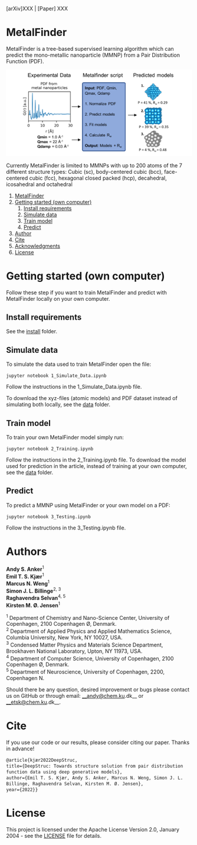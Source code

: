 [arXiv]XXX  |  [Paper] XXX

# MetalFinder

MetalFinder is a tree-based supervised learning algorithm which can predict the mono-metallic nanoparticle (MMNP) from a Pair Distribution Function (PDF).

![alt text](images/MetalFinder.png "MetalFinder")

Currently MetalFinder is limited to MMNPs with up to 200 atoms of the 7 different structure types: 
Cubic (sc), body-centered cubic (bcc), face-centered cubic (fcc), hexagonal closed packed (hcp), decahedral, icosahedral and octahedral

1. [MetalFinder](#metalfinder)
2. [Getting started (own computer)](#getting-started-own-computer)
    1. [Install requirements](#install-requirements)
    2. [Simulate data](#simulate-data)
    3. [Train model](#train-model)
    4. [Predict](#predict)
3. [Author](#author)
4. [Cite](#cite)
5. [Acknowledgments](#Acknowledgments)
6. [License](#license)  


# Getting started (own computer)
Follow these step if you want to train MetalFinder and predict with MetalFinder locally on your own computer.

## Install requirements
See the [install](/install) folder. 

## Simulate data
To simulate the data used to train MetalFinder open the file:
```
jupyter notebook 1_Simulate_Data.ipynb
```
Follow the instructions in the 1_Simulate_Data.ipynb file.

To download the xyz-files (atomic models) and PDF dataset instead of simulating both locally, see the [data](/data) folder.

 

## Train model
To train your own MetalFinder model simply run:
```
jupyter notebook 2_Training.ipynb
```
Follow the instructions in the 2_Training.ipynb file. To download the model used for prediction in the article, instead of training at your own computer, see the [data](/data) folder.

## Predict
To predict a MMNP using MetalFinder or your own model on a PDF:
```
jupyter notebook 3_Testing.ipynb
```
Follow the instructions in the 3_Testing.ipynb file.


# Authors
__Andy S. Anker__<sup>1</sup>   
__Emil T. S. Kjær__<sup>1</sup>  
__Marcus N. Weng__<sup>1</sup>  
__Simon J. L. Billinge__<sup>2, 3</sup>     
__Raghavendra Selvan__<sup>4, 5</sup>  
__Kirsten M. Ø. Jensen__<sup>1</sup>    
 
<sup>1</sup> Department of Chemistry and Nano-Science Center, University of Copenhagen, 2100 Copenhagen Ø, Denmark.   
<sup>2</sup> Department of Applied Physics and Applied Mathematics Science, Columbia University, New York, NY 10027, USA.   
<sup>3</sup> Condensed Matter Physics and Materials Science Department, Brookhaven National Laboratory, Upton, NY 11973, USA.    
<sup>4</sup> Department of Computer Science, University of Copenhagen, 2100 Copenhagen Ø, Denmark.   
<sup>5</sup> Department of Neuroscience, University of Copenhagen, 2200, Copenhagen N.    

Should there be any question, desired improvement or bugs please contact us on GitHub or 
through email: __andy@chem.ku.dk__ or __etsk@chem.ku.dk__.

# Cite
If you use our code or our results, please consider citing our paper. Thanks in advance!
```
@article{kjær2022DeepStruc,
title={DeepStruc: Towards structure solution from pair distribution function data using deep generative models},
author={Emil T. S. Kjær, Andy S. Anker, Marcus N. Weng, Simon J. L. Billinge, Raghavendra Selvan, Kirsten M. Ø. Jensen},
year={2022}}
```

# License
This project is licensed under the Apache License Version 2.0, January 2004 - see the [LICENSE](LICENSE) file for details.
